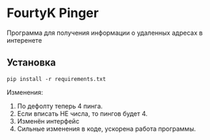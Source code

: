 # FourtyK Pinger
Программа для получения информации о удаленных адресах в интеренете

## Установка
```
pip install -r requirements.txt
```

Изменения:
1. По дефолту теперь 4 пинга.
2. Если вписать НЕ числа, то пингов будет 4.
3. Изменён интерфейс
4. Сильные изменения в коде, ускорена работа программы.